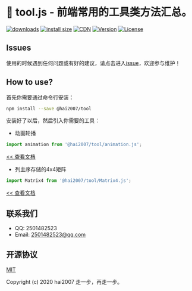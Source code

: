 # 🧰 tool.js - 前端常用的工具类方法汇总。

<p>
  <a href="https://yelloxing.gitee.io/npm-downloads?interval=7&packages=@hai2007/tool"><img src="https://img.shields.io/npm/dm/@hai2007/tool.svg" alt="downloads"></a>
  <a href="https://packagephobia.now.sh/result?p=@hai2007/tool"><img src="https://packagephobia.now.sh/badge?p=@hai2007/tool" alt="install size"></a>
  <a href="https://www.jsdelivr.com/package/npm/@hai2007/tool"><img src="https://data.jsdelivr.com/v1/package/npm/@hai2007/tool/badge" alt="CDN"></a>
  <a href="https://www.npmjs.com/package/@hai2007/tool"><img src="https://img.shields.io/npm/v/@hai2007/tool.svg" alt="Version"></a>
  <a href="https://github.com/hai2007/tool.js/blob/master/LICENSE"><img src="https://img.shields.io/npm/l/@hai2007/tool.svg" alt="License"></a>
</p>

## Issues
使用的时候遇到任何问题或有好的建议，请点击进入[issue](https://github.com/hai2007/tool.js/issues)，欢迎参与维护！

## How to use?
首先你需要通过命令行安装：

```bash
npm install --save @hai2007/tool
```

安装好了以后，然后引入你需要的工具：

- 动画轮播

```js
import animation from '@hai2007/tool/animation.js';
```

[<< 查看文档](./apis/animation.md)

- 列主序存储的4x4矩阵

```js
import Matrix4 from '@hai2007/tool/Matrix4.js';
```

[<< 查看文档](./apis/Matrix4.md)

## 联系我们

- QQ: 2501482523
- Email: 2501482523@qq.com

开源协议
---------------------------------------
[MIT](https://github.com/hai2007/tool.js/blob/master/LICENSE)

Copyright (c) 2020 hai2007 走一步，再走一步。
